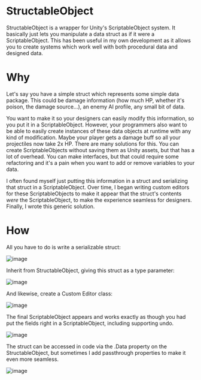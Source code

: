 # StructableObject
StructableObject is a wrapper for Unity's ScriptableObject system. It basically just lets you manipulate a data struct as if it were a ScriptableObject. This has been useful in my own development as it allows you to create systems which work well with both procedural data and designed data.

# Why

Let's say you have a simple struct which represents some simple data package. This could be damage information (how much HP, whether it's poison, the damage source...), an enemy AI profile, any small bit of data. 

You want to make it so your designers can easily modify this information, so you put it in a ScriptableObject. However, your programmers also want to be able to easily create instances of these data objects at runtime with any kind of modification. Maybe your player gets a damage buff so all your projectiles now take 2x HP. There are many solutions for this. You can create ScriptableObjects without saving them as Unity assets, but that has a lot of overhead. You can make interfaces, but that could require some refactoring and it's a pain when you want to add or remove variables to your data.

I often found myself just putting this information in a struct and serializing that struct in a ScriptableObject. Over time, I began writing custom editors for these ScriptableObjects to make it appear that the struct's contents *were* the ScriptableObject, to make the experience seamless for designers. Finally, I wrote this generic solution.

# How

All you have to do is write a serializable struct:

![image](https://user-images.githubusercontent.com/18707147/119384110-1bba4d80-bcbc-11eb-939f-fca8244a5556.png)

Inherit from StructableObject, giving this struct as a type parameter:

![image](https://user-images.githubusercontent.com/18707147/119384154-2e348700-bcbc-11eb-85e9-0f5c8464ff43.png)

And likewise, create a Custom Editor class:

![image](https://user-images.githubusercontent.com/18707147/119384203-3e4c6680-bcbc-11eb-984c-6681c3f6bddc.png)

The final ScriptableObject appears and works exactly as though you had put the fields right in a ScriptableObject, including supporting undo.

![image](https://user-images.githubusercontent.com/18707147/119384277-5c19cb80-bcbc-11eb-8b0e-6693f1a2cba3.png)

The struct can be accessed in code via the .Data property on the StructableObject, but sometimes I add passthrough properties to make it even more seamless.

![image](https://user-images.githubusercontent.com/18707147/119384440-a00cd080-bcbc-11eb-83b4-e090dfb85ff9.png)
